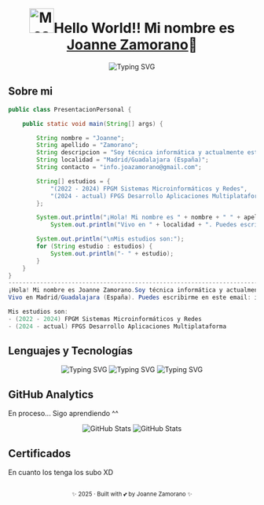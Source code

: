 <div>
      <h1 align="center"><img src="https://i.imgur.com/veZrcC7.gif" alt="Meaow" width="50" />Hello World!! Mi nombre es <a href="https://github.com/JoanneZamorano">Joanne Zamorano<a>👋</h1>
      <div align="center">
            
![Typing SVG](https://readme-typing-svg.demolab.com?font=Fira+Code&weight=100&size=23&pause=8000&center=true&width=600&lines=Desarrolladora+Aplicaciones+Multiplataforma)
      </div>
</div>
            

## Sobre mi
```java
public class PresentacionPersonal {

    public static void main(String[] args) {

        String nombre = "Joanne";
        String apellido = "Zamorano";
        String descripcion = "Soy técnica informática y actualmente estudio DAM";
        String localidad = "Madrid/Guadalajara (España)";
        String contacto = "info.joazamorano@gmail.com";

        String[] estudios = {
            "(2022 - 2024) FPGM Sistemas Microinformáticos y Redes",
            "(2024 - actual) FPGS Desarrollo Aplicaciones Multiplataforma"
        };

        System.out.println("¡Hola! Mi nombre es " + nombre + " " + apellido + "." + descripcion + ".");
            System.out.println("Vivo en " + localidad + ". Puedes escribirme en este email: " + contacto);

        System.out.println("\nMis estudios son:");
        for (String estudio : estudios) {
            System.out.println("- " + estudio);
        }
    }
}
------------------------------------------------------------------------------------------
¡Hola! Mi nombre es Joanne Zamorano.Soy técnica informática y actualmente estudio DAM.
Vivo en Madrid/Guadalajara (España). Puedes escribirme en este email: info.joazamorano@gmail.com

Mis estudios son:
- (2022 - 2024) FPGM Sistemas Microinformáticos y Redes
- (2024 - actual) FPGS Desarrollo Aplicaciones Multiplataforma

```

 
## Lenguajes y Tecnologías
<div align="center">
      
![Typing SVG](https://readme-typing-svg.demolab.com?font=Fira+Code&weight=70&size=40&duration=3000&pause=70&color=F75151&background=FF000000&center=true&vCenter=true&width=250&height=68&lines=Java;Python;HTML5;CSS3;JavaScript;SQL;NoSQL) ![Typing SVG](https://readme-typing-svg.demolab.com?font=Fira+Code&weight=70&size=40&duration=3000&pause=70&color=162831FF&background=FF000000&center=true&vCenter=true&width=330&height=68&lines=IntelliJ+IDEA;PyCharm;VSCode) ![Typing SVG](https://readme-typing-svg.demolab.com?font=Fira+Code&weight=70&size=40&duration=3000&pause=70&color=6ECBF7FF&background=FF000000&center=true&vCenter=true&width=250&height=68&lines=GitHub) 
      
</div>


## GitHub Analytics
<p>En proceso... Sigo aprendiendo ^^</p>
<div align="center">
      
![GitHub Stats](https://github-readme-stats.vercel.app/api/top-langs/?username=joannezamorano&theme=default&show_icons=true&hide_border=true&layout=compact)
![GitHub Stats](https://github-readme-stats.vercel.app/api?username=joannezamorano&theme=default&show_icons=true&hide_border=true&count_private=true)
      
</div>



## Certificados
<p>En cuanto los tenga los subo XD</p>

## 

<footer align="center">
      <sub><p align="center">✨ 2025 · Built with 💕 by Joanne Zamorano ✨</p></sub>
</footer>

<!--
**JoanneZamorano/joannezamorano** is a ✨ _special_ ✨ repository because its `README.md` (this file) appears on your GitHub profile.
Here are some ideas to get you started:

- 🔭 I’m currently working on ...
- 🌱 I’m currently learning ...
- 👯 I’m looking to collaborate on ...
- 🤔 I’m looking for help with ...
- 💬 Ask me about ...
- 📫 How to reach me: ...
- 😄 Pronouns: ...
- ⚡ Fun fact: ...

-->
